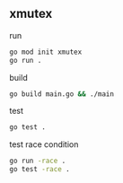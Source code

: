 ## xmutex

run
```sh
go mod init xmutex
go run .
```

build
```sh
go build main.go && ./main
```

test
```sh
go test .
```

test race condition
```sh
go run -race .
go test -race .
```
